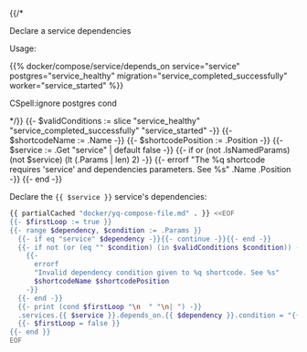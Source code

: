 {{/*

Declare a service dependencies

Usage:

{{% docker/compose/service/depends_on service="service"
  postgres="service_healthy"
  migration="service_completed_successfully"
  worker="service_started"
%}}

CSpell:ignore postgres cond

*/}}
{{- $validConditions := slice "service_healthy"
  "service_completed_successfully" "service_started" -}}
{{- $shortcodeName := .Name -}}
{{- $shortcodePosition := .Position -}}
{{- $service := .Get "service" | default false -}}
{{- if or (not .IsNamedParams) (not $service) (lt (.Params | len) 2) -}}
{{-
    errorf
    "The %q shortcode requires 'service' and dependencies parameters. See %s"
    .Name .Position
  -}}
{{- end -}}

Declare the `{{ $service }}` service's dependencies:

```bash
{{ partialCached "docker/yq-compose-file.md" . }} <<EOF
{{- $firstLoop := true }}
{{- range $dependency, $condition := .Params }}
  {{- if eq "service" $dependency -}}{{- continue -}}{{- end -}}
  {{- if not (or (eq "" $condition) (in $validConditions $condition)) -}}
    {{-
      errorf
      "Invalid dependency condition given to %q shortcode. See %s"
      $shortcodeName $shortcodePosition
    -}}
  {{- end -}}
  {{- print (cond $firstLoop "\n  " "\n| ") -}}
  .services.{{ $service }}.depends_on.{{ $dependency }}.condition = "{{ $condition | default "service_started" }}"
  {{- $firstLoop = false }}
{{- end }}
EOF
```

